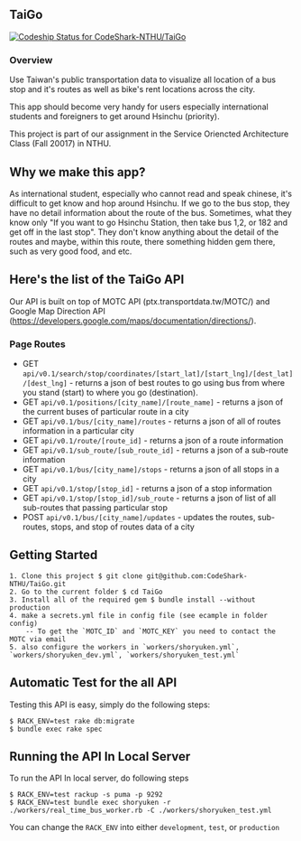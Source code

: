 ## TaiGo

[ ![Codeship Status for CodeShark-NTHU/TaiGo](https://app.codeship.com/projects/2b6e5ae0-add7-0135-7c42-1ab1a35cdadc/status?branch=master)](https://app.codeship.com/projects/257309)

### Overview

Use Taiwan's public transportation data to visualize all location of a bus stop and it's routes as well as bike's rent locations across the city.

This app should become very handy for users especially international students and foreigners to get around Hsinchu (priority).

This project is part of our assignment in the Service Oriencted Architecture Class (Fall 20017) in NTHU. 

## Why we make this app?

As international student, especially who cannot read and speak chinese, it's difficult to get know and hop around Hsinchu. If we go to the bus stop, they have no detail information about the route of the bus. Sometimes, what they know only "If you want to go Hsinchu Station, then take bus 1,2, or 182 and get off in the last stop". They don't know anything about the detail of the routes and maybe, within this route, there something hidden gem there, such as very good food, and etc.
## Here's the list of the TaiGo API 
Our API is built on top of MOTC API (ptx.transportdata.tw/MOTC/) and Google Map Direction API (https://developers.google.com/maps/documentation/directions/).
### Page Routes

- GET `api/v0.1/search/stop/coordinates/[start_lat]/[start_lng]/[dest_lat]/[dest_lng]` - returns a json of best routes to go using bus from where you stand (start) to where you go (destination).
- GET `api/v0.1/positions/[city_name]/[route_name]` - returns a json of the current buses of particular route in a city
- GET `api/v0.1/bus/[city_name]/routes` - returns a json of all of routes information in a particular city
- GET `api/v0.1/route/[route_id]` - returns a json of a route information
- GET `api/v0.1/sub_route/[sub_route_id]` - returns a json of a sub-route information
- GET `api/v0.1/bus/[city_name]/stops` - returns a json of all stops in a city
- GET `api/v0.1/stop/[stop_id]` - returns a json of a stop information
- GET `api/v0.1/stop/[stop_id]/sub_route` - returns a json of list of all sub-routes that passing particular stop 
- POST `api/v0.1/bus/[city_name]/updates` - updates the routes, sub-routes, stops, and stop of routes data of a city

## Getting Started

```
1. Clone this project $ git clone git@github.com:CodeShark-NTHU/TaiGo.git 
2. Go to the current folder $ cd TaiGo
3. Install all of the required gem $ bundle install --without production
4. make a secrets.yml file in config file (see ecample in folder config)
    -- To get the `MOTC_ID` and `MOTC_KEY` you need to contact the MOTC via email
5. also configure the workers in `workers/shoryuken.yml`, `workers/shoryuken_dev.yml`, `workers/shoryuken_test.yml`
```
## Automatic Test for the all API

Testing this API is easy, simply do the following steps:
```
$ RACK_ENV=test rake db:migrate
$ bundle exec rake spec
```
## Running the API In Local Server

To run the API In local server, do following steps

```
$ RACK_ENV=test rackup -s puma -p 9292
$ RACK_ENV=test bundle exec shoryuken -r ./workers/real_time_bus_worker.rb -C ./workers/shoryuken_test.yml
```

You can change the `RACK_ENV` into either `development`, `test`, or `production`
